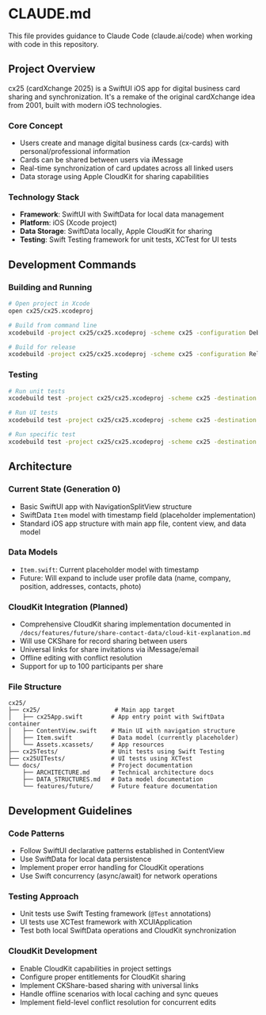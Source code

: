# CLAUDE.md

This file provides guidance to Claude Code (claude.ai/code) when working with code in this repository.

## Project Overview

cx25 (cardXchange 2025) is a SwiftUI iOS app for digital business card sharing and synchronization. It's a remake of the original cardXchange idea from 2001, built with modern iOS technologies.

### Core Concept
- Users create and manage digital business cards (cx-cards) with personal/professional information
- Cards can be shared between users via iMessage
- Real-time synchronization of card updates across all linked users
- Data storage using Apple CloudKit for sharing capabilities

### Technology Stack
- **Framework**: SwiftUI with SwiftData for local data management
- **Platform**: iOS (Xcode project)
- **Data Storage**: SwiftData locally, Apple CloudKit for sharing
- **Testing**: Swift Testing framework for unit tests, XCTest for UI tests

## Development Commands

### Building and Running
```bash
# Open project in Xcode
open cx25/cx25.xcodeproj

# Build from command line
xcodebuild -project cx25/cx25.xcodeproj -scheme cx25 -configuration Debug build

# Build for release
xcodebuild -project cx25/cx25.xcodeproj -scheme cx25 -configuration Release build
```

### Testing
```bash
# Run unit tests
xcodebuild test -project cx25/cx25.xcodeproj -scheme cx25 -destination 'platform=iOS Simulator,name=iPhone 15'

# Run UI tests
xcodebuild test -project cx25/cx25.xcodeproj -scheme cx25 -destination 'platform=iOS Simulator,name=iPhone 15' -only-testing:cx25UITests

# Run specific test
xcodebuild test -project cx25/cx25.xcodeproj -scheme cx25 -destination 'platform=iOS Simulator,name=iPhone 15' -only-testing:cx25Tests/cx25Tests/example
```

## Architecture

### Current State (Generation 0)
- Basic SwiftUI app with NavigationSplitView structure
- SwiftData `Item` model with timestamp field (placeholder implementation)
- Standard iOS app structure with main app file, content view, and data model

### Data Models
- `Item.swift`: Current placeholder model with timestamp
- Future: Will expand to include user profile data (name, company, position, addresses, contacts, photo)

### CloudKit Integration (Planned)
- Comprehensive CloudKit sharing implementation documented in `/docs/features/future/share-contact-data/cloud-kit-explanation.md`
- Will use CKShare for record sharing between users
- Universal links for share invitations via iMessage/email
- Offline editing with conflict resolution
- Support for up to 100 participants per share

### File Structure
```
cx25/
├── cx25/                     # Main app target
│   ├── cx25App.swift        # App entry point with SwiftData container
│   ├── ContentView.swift    # Main UI with navigation structure
│   ├── Item.swift           # Data model (currently placeholder)
│   └── Assets.xcassets/     # App resources
├── cx25Tests/               # Unit tests using Swift Testing
├── cx25UITests/             # UI tests using XCTest
└── docs/                    # Project documentation
    ├── ARCHITECTURE.md      # Technical architecture docs
    ├── DATA_STRUCTURES.md   # Data model documentation
    └── features/future/     # Future feature documentation
```

## Development Guidelines

### Code Patterns
- Follow SwiftUI declarative patterns established in ContentView
- Use SwiftData for local data persistence
- Implement proper error handling for CloudKit operations
- Use Swift concurrency (async/await) for network operations

### Testing Approach
- Unit tests use Swift Testing framework (`@Test` annotations)
- UI tests use XCTest framework with XCUIApplication
- Test both local SwiftData operations and CloudKit synchronization

### CloudKit Development
- Enable CloudKit capabilities in project settings
- Configure proper entitlements for CloudKit sharing
- Implement CKShare-based sharing with universal links
- Handle offline scenarios with local caching and sync queues
- Implement field-level conflict resolution for concurrent edits